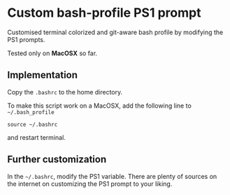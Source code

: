 # Custom bash-profile PS1 prompt
Customised terminal colorized and git-aware bash profile by modifying the PS1 prompts.

Tested only on **MacOSX** so far.

## Implementation
Copy the `.bashrc` to the home directory.

To make this script work on a MacOSX, add the following line to `~/.bash_profile`
```
source ~/.bashrc
```
and restart terminal.

## Further customization
In the `~/.bashrc`, modify the PS1 variable. There are plenty of sources on the internet on customizing the PS1 prompt to your liking.
